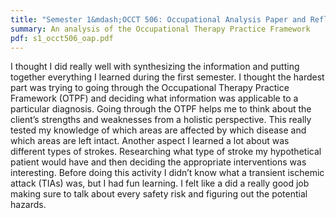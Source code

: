 ```yaml
---
title: "Semester 1&mdash;OCCT 506: Occupational Analysis Paper and Reflection"
summary: An analysis of the Occupational Therapy Practice Framework
pdf: s1_occt506_oap.pdf
---
```

I thought I did really well with synthesizing the information and putting
together everything I learned during the first semester. I thought the
hardest part was trying to going through the Occupational Therapy Practice
Framework (OTPF) and deciding what information was applicable to a
particular diagnosis. Going through the OTPF helps me to think about the
client’s strengths and weaknesses from a holistic perspective. This really
tested my knowledge of which areas are affected by which disease and which
areas are left intact. Another aspect I learned a lot about was different
types of strokes. Researching what type of stroke my hypothetical patient
would have and then deciding the appropriate interventions was interesting.
Before doing this activity I didn’t know what a transient ischemic attack
(TIAs) was, but I had fun learning. I felt like a did a really good job
making sure to talk about every safety risk and figuring out the potential
hazards.
